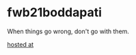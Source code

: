 # fwb21boddapati

When things go wrong, don't go with them.

[hosted at](https://fwb21boddapati.herokuapp.com/)
